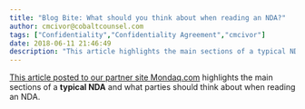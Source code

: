 ```yaml
---
title: "Blog Bite: What should you think about when reading an NDA?"
author: cmcivor@cobaltcounsel.com
tags: ["Confidentiality","Confidentiality Agreement","cmcivor"]
date: 2018-06-11 21:46:49
description: "This article highlights the main sections of a typical NDA and what parties should think about when reading an NDA."
---
```


[This article posted to our partner site Mondaq.com](http://www.mondaq.com/unitedstates/x/164616/Corporate+Company+Law/Confidentiality+And+Nondisclosure+Agreements+Odd+And+Different+Are+Peculiar) highlights the main sections of a **typical NDA** and what parties should think about when reading an NDA.
